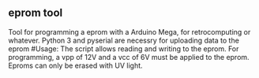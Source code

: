 ## eprom tool
Tool for programming a eprom with a Arduino Mega, for retrocomputing or whatever.
Python 3 and pyserial are necessry for uploading data to the eprom
#Usage:
The script allows reading and writing to the eprom.
For programming, a vpp of 12V and a vcc of 6V must be applied to the eprom.
Eproms can only be erased with UV light. 
